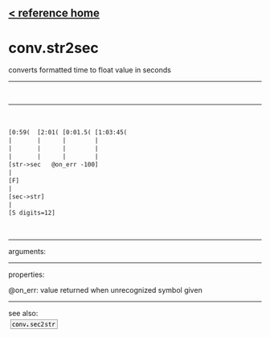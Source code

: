 [< reference home](index.html)
---

# conv.str2sec


converts formatted time to float value in seconds

---

<br>


---


```


[0:59(  [2:01( [0:01.5( [1:03:45(
|       |      |        |
|       |      |        |
|       |      |        |
[str->sec   @on_err -100]
|
[F]
|
[sec->str]
|
[S digits=12]

            
```

---
arguments:


---
properties:

@on_err: value returned when unrecognized
            symbol given<br>

---
see also:<br>
[![conv.sec2str](img/object_conv.sec2str.png)](conv.sec2str.html)
